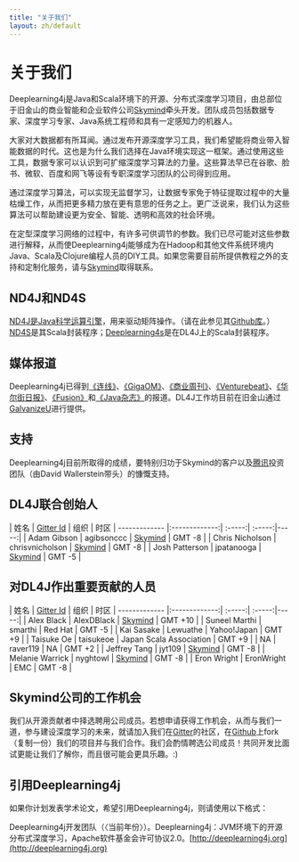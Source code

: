 ```yaml
---
title: "关于我们"
layout: zh/default
---
```


# 关于我们

Deeplearning4j是Java和Scala环境下的开源、分布式深度学习项目，由总部位于旧金山的商业智能和企业软件公司[Skymind](http://www.skymind.io)牵头开发。团队成员包括数据专家、深度学习专家、Java系统工程师和具有一定感知力的机器人。

大家对大数据都有所耳闻。通过发布开源深度学习工具，我们希望能将商业带入智能数据的时代。这也是为什么我们选择在Java环境实现这一框架。通过使用这些工具，数据专家可以认识到可扩缩深度学习算法的力量。这些算法早已在谷歌、脸书、微软、百度和网飞等设有专职深度学习团队的公司得到应用。

通过深度学习算法，可以实现无监督学习，让数据专家免于特征提取过程中的大量枯燥工作，从而把更多精力放在更有意思的任务之上。更广泛说来，我们认为这些算法可以帮助建设更为安全、智能、透明和高效的社会环境。

在定型深度学习网络的过程中，有许多可供调节的参数。我们已尽可能对这些参数进行解释，从而使Deeplearning4j能够成为在Hadoop和其他文件系统环境内Java、Scala及Clojure编程人员的DIY工具。如果您需要目前所提供教程之外的支持和定制化服务，请与[Skymind](http://www.skymind.io/contact/)取得联系。

## ND4J和ND4S

[ND4J是Java科学运算引擎](http://nd4j.org/)，用来驱动矩阵操作。（请在此参见其[Github库](https://github.com/deeplearning4j/nd4j/)。）[ND4S](https://github.com/deeplearning4j/nd4s)是其Scala封装程序；[Deeplearning4s](https://github.com/deeplearning4j/deeplearning4s)是在DL4J上的Scala封装程序。

## 媒体报道

Deeplearning4j已得到[《连线》](http://www.wired.com/2014/06/skymind-deep-learning/)、[《GigaOM》](http://gigaom.com/2014/06/02/a-startup-called-skymind-launches-pushing-open-source-deep-learning/)、[《商业周刊》](http://www.businessweek.com/articles/2014-06-03/teaching-smaller-companies-how-to-probe-deep-learning-on-their-own)、[《Venturebeat》](http://venturebeat.com/2014/06/02/skymind-launches-with-open-source-plug-and-play-deep-learning-features-for-your-app/)、[《华尔街日报》](http://blogs.wsj.com/cio/2014/06/03/the-morning-download-apple-relies-on-ecosystem-for-innovation/)、[《Fusion》](http://fusion.net/story/177825/privacy-conscious-siris-that-dont-give-up-your-secrets-are-coming/)和[《Java杂志》](oraclejavamagazine-digital.com/javamagazine/may_june_2015?sub_id=DJ9kzXBnuXELe#pg58)的报道。DL4J工作坊目前在旧金山通过[GalvanizeU](http://www.galvanizeu.com/)进行提供。

## 支持

Deeplearning4j目前所取得的成绩，要特别归功于Skymind的客户以及[腾讯](http://www.tencent.com/en-us/at/managementteam.shtml)投资团队（由David Wallerstein带头）的慷慨支持。

## DL4J联合创始人

| 姓名    | [Gitter Id](https://gitter.im/deeplearning4j/deeplearning4j) | 组织 | 时区
| ------------- |:-------------:| :-----:| :-----:|-----:|
| Adam Gibson | agibsonccc      | [Skymind](http://skymind.io) | GMT -8 |
| Chris Nicholson | chrisvnicholson | [Skymind](http://skymind.io) | GMT -8 |
| Josh Patterson  |  jpatanooga | [Skymind](http://skymind.io) | GMT -5 |

## 对DL4J作出重要贡献的人员

| 姓名    | [Gitter Id](https://gitter.im/deeplearning4j/deeplearning4j) | 组织 | 时区
| ------------- |:-------------:| :-----:| :-----:|-----:|
| Alex Black  |  AlexDBlack | [Skymind](http://skymind.io) | GMT +10 |
| Suneel Marthi  |  smarthi | Red Hat  | GMT -5 |
| Kai Sasake  |  Lewuathe | Yahoo!Japan | GMT +9 |
| Taisuke Oe  |  taisukeoe | Japan Scala Association  | GMT +9 |
| NA  |  raver119 | NA | GMT +2 |
| Jeffrey Tang | jyt109 | [Skymind](http://skymind.io) | GMT -8 |
| Melanie Warrick | nyghtowl  | [Skymind](http://skymind.io) | GMT -8 |
| Eron Wright  |  EronWright | EMC  | GMT -8 |

## Skymind公司的工作机会

我们从开源贡献者中择选聘用公司成员。若想申请获得工作机会，从而与我们一道，参与建设深度学习的未来，就请加入我们在[Gitter](https://gitter.im/deeplearning4j/deeplearning4j)的社区，在[Github](https://github.com/deeplearning4j)上fork（复制一份）我们的项目并与我们合作。我们会酌情聘选公司成员！共同开发比面试更能让我们了解你，而且很可能会更具乐趣。:)

## 引用Deeplearning4j

如果你计划发表学术论文，希望引用Deeplearning4j，则请使用以下格式：

Deeplearning4j开发团队（〈当前年份〉）。Deeplearning4j：JVM环境下的开源分布式深度学习，Apache软件基金会许可协议2.0。[http://deeplearning4j.org](http://deeplearning4j.org)
